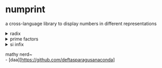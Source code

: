 # numprint

a cross-language library to display numbers in different representations

<details><summary>radix</summary>

convert to base 10 (decimal), base 2 (binary), base 12 (dozenal), base 36 (alphanumeric), base 62, base 127, etc etc.

</details><details><summary>prime factors</summary>

convert to prime factors

also supports array output
  
</details><details><summary>si infix</summary>
```
|         original          | 3ch | 4chr | 5char | 4alt | 5altr |
| 12,345,000                | 12M | 12M3 | 12M34 | 12M3 | 12M34 |
|  1,234,500                | 1M2 | 1M23 | 1M234 | 1M23 | 1M234 |
|    123,450                | M12 | M123 | M1234 | 123K | 123K4 |
|     12,345                | 12K | 12K3 | 12K34 | 12K3 | 12K34 |
|      1,234.5              | 1K2 | 1K23 | 1K234 | 1K23 | 1K234 |
|        123.45             | K12 | K123 | K1234 | 123. | 123.4 |
|         12.345            | 12. | 12.3 | 12.34 | 12.3 | 12.34 |
|          1.234,5          | 1.2 | 1.23 | 1.234 | 1.23 | 1.234 |
|          0.123,45         | .12 | .123 | .1234 | 123m | 123m4 |
|          0.012,345        | 12m | 12m3 | 12m34 | 12m3 | 12m34 |
|          0.001,234,5      | 1m2 | 1m23 | 1m234 | 1m23 | 1m234 |
|          0.000,123,45     | m12 | m123 | m1234 | 123n | 123n4 |
|          0.000,012,345    | 12n | 12n3 | 12n34 | 12n3 | 12n34 |
|          0.000,001,234,5  | 1n2 | 1n23 | 1n234 | 1n23 | 123n4 |
|          0.000,000,123,45 | n12 | n123 | n1234 | 123u | 123u4 |
```
Q quetta 	10^30
R ronna 	10^27
Y yotta 	10^24
Z zetta  	10^21
E exa 	 	10^18
P peta 	 	10^15
T tera 	 	10^12
G giga 	 	10^9
M mega 	 	10^6
k kilo 		10^3   K is used instead of k
H hecto  	10^2   not used
D deca 	 	10^1   not used
. point   10^0
d deci 	 	10^-1  not used
c centi  	10^-2  not used
m milli  	10^-3
μ micro  	10^-6  u is used instead of μ
n nano 	 	10^-9
p pico 		10^-12
f femto  	10^-15
a atto 	 	10^-18
z zepto 	10^-21
y yocto 	10^-24
r ronto 	10^-27
q quecto  10^-30

SI prefix colours are calculated according to hpluv(x,100,76)

links:
https://en.wikipedia.org/wiki/Metric_prefix
https://www.hsluv.org/

i hope that was explanatory... i hope..

in general, a number like `123,450` can be written as `000M123K450.000m000n000` and we simply take n characters from the first significant number (or the SI prefix next to it)
</details>

mathy nerd~  
\- [daa][https://github.com/deftasparagusanaconda]
